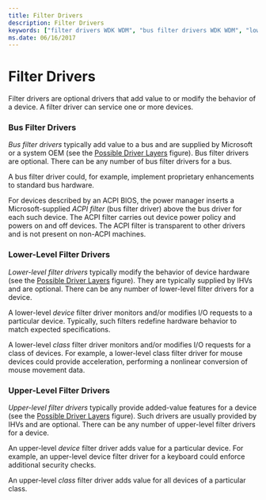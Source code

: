 ```yaml
---
title: Filter Drivers
description: Filter Drivers
keywords: ["filter drivers WDK WDM", "bus filter drivers WDK WDM", "lower-level filter drivers WDK WDM", "upper-level filter drivers WDK WDM", "WDM filter drivers WDK"]
ms.date: 06/16/2017
---
```


# Filter Drivers





Filter drivers are optional drivers that add value to or modify the behavior of a device. A filter driver can service one or more devices.

### <a href="" id="ddk-bus-filter-drivers-kg"></a>Bus Filter Drivers

*Bus filter drivers* typically add value to a bus and are supplied by Microsoft or a system OEM (see the [Possible Driver Layers](types-of-wdm-drivers.md#possible-driver-layers) figure). Bus filter drivers are optional. There can be any number of bus filter drivers for a bus.

A bus filter driver could, for example, implement proprietary enhancements to standard bus hardware.

For devices described by an ACPI BIOS, the power manager inserts a Microsoft-supplied *ACPI filter* (bus filter driver) above the bus driver for each such device. The ACPI filter carries out device power policy and powers on and off devices. The ACPI filter is transparent to other drivers and is not present on non-ACPI machines.

### <a href="" id="ddk-lower-level-filter-drivers-kg"></a>Lower-Level Filter Drivers

*Lower-level filter drivers* typically modify the behavior of device hardware (see the [Possible Driver Layers](types-of-wdm-drivers.md#possible-driver-layers) figure). They are typically supplied by IHVs and are optional. There can be any number of lower-level filter drivers for a device.

A lower-level *device* filter driver monitors and/or modifies I/O requests to a particular device. Typically, such filters redefine hardware behavior to match expected specifications.

A lower-level *class* filter driver monitors and/or modifies I/O requests for a class of devices. For example, a lower-level class filter driver for mouse devices could provide acceleration, performing a nonlinear conversion of mouse movement data.

### <a href="" id="ddk-upper-level-filter-drivers-kg"></a>Upper-Level Filter Drivers

*Upper-level filter drivers* typically provide added-value features for a device (see the [Possible Driver Layers](types-of-wdm-drivers.md#possible-driver-layers) figure). Such drivers are usually provided by IHVs and are optional. There can be any number of upper-level filter drivers for a device.

An upper-level *device* filter driver adds value for a particular device. For example, an upper-level device filter driver for a keyboard could enforce additional security checks.

An upper-level *class* filter driver adds value for all devices of a particular class.

 

 




